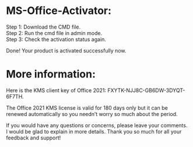 # MS-Office-Activator:

Step 1: Download the CMD file. <br>
Step 2: Run the cmd file in admin mode.  <br>
Step 3: Check the activation status again. <br>

Done! Your product is activated successfully now.

# More information:
Here is the KMS client key of Office 2021: FXYTK-NJJ8C-GB6DW-3DYQT-6F7TH.

The Office 2021 KMS license is valid for 180 days only but it can be renewed automatically so you needn’t worry so much about the period.

If you would have any questions or concerns, please leave your comments. I would be glad to explain in more details. Thank you so much for all your feedback and support!
